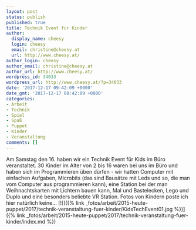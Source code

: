 ```yaml
---
layout: post
status: publish
published: true
title: Technik Event für Kinder
author:
  display_name: cheesy
  login: cheesy
  email: christine@cheesy.at
  url: http://www.cheesy.at/
author_login: cheesy
author_email: christine@cheesy.at
author_url: http://www.cheesy.at/
wordpress_id: 34033
wordpress_url: http://www.cheesy.at/?p=34033
date: '2017-12-17 09:42:09 +0000'
date_gmt: '2017-12-17 08:42:09 +0000'
categories:
- Arbeit
- Technik
- Spiel
- Spaß
- Puppet
- Kinder
- Veranstaltung
comments: []
---
```

Am Samstag den 16. haben wir ein Technik Event für Kids im Büro veranstaltet. 30 Kinder im Alter von 2 bis 16 waren bei uns im Büro und haben sich im Programmieren üben dürfen - wir hatten Computer mit einfachen Aufgaben, Microbits (das sind Bausätze mit Leds und so, die man vom Computer aus programmieren kann), eine Station bei der man Weihnachtskarten mit Lichtern bauen kann, Mal und Bastelecken, Lego und Duplo und eine besonders beliebte VR Station. Fotos von Kindern poste ich hier natürlich keine...
[![]({% link _fotos/arbeit/2015-heute-puppet/2017/technik-veranstaltung-fuer-kinder/KidsTechEvent01.jpg %})]({% link _fotos/arbeit/2015-heute-puppet/2017/technik-veranstaltung-fuer-kinder/index.md %})
